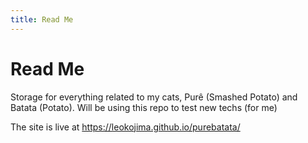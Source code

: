 ```yaml
---
title: Read Me
---
```


# Read Me
Storage for everything related to my cats, Purê (Smashed Potato) and Batata (Potato). Will be using this repo to test new techs (for me)

The site is live at https://leokojima.github.io/purebatata/
